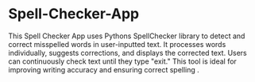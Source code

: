 # Spell-Checker-App
This Spell Checker App uses Pythons SpellChecker library to detect and correct misspelled words in user-inputted text. It processes words individually, suggests corrections, and displays the corrected text. Users can continuously check text until they type "exit." This tool is ideal for improving writing accuracy and ensuring correct spelling .
